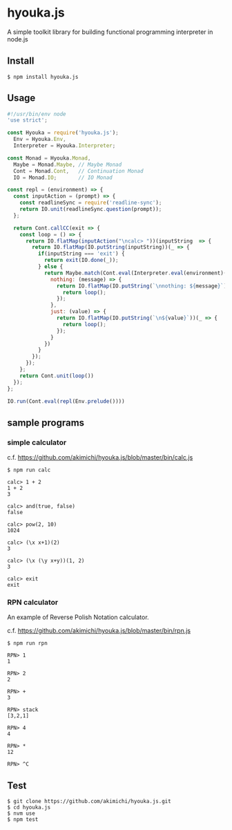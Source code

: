 # hyouka.js

A simple toolkit library for building functional programming interpreter in node.js

## Install

~~~
$ npm install hyouka.js
~~~

## Usage

~~~js
#!/usr/bin/env node
'use strict';

const Hyouka = require('hyouka.js');
  Env = Hyouka.Env,
  Interpreter = Hyouka.Interpreter;

const Monad = Hyouka.Monad,
  Maybe = Monad.Maybe, // Maybe Monad
  Cont = Monad.Cont,   // Continuation Monad
  IO = Monad.IO;       // IO Monad

const repl = (environment) => {
  const inputAction = (prompt) => {
    const readlineSync = require('readline-sync');
    return IO.unit(readlineSync.question(prompt));
  };

  return Cont.callCC(exit => {
    const loop = () => {
      return IO.flatMap(inputAction("\ncalc> "))(inputString  => {
        return IO.flatMap(IO.putString(inputString))(_ => {
          if(inputString === 'exit') {
            return exit(IO.done(_));
          } else {
            return Maybe.match(Cont.eval(Interpreter.eval(environment)(inputString)),{
              nothing: (message) => {
                return IO.flatMap(IO.putString(`\nnothing: ${message}`))(_ => {
                  return loop(); 
                });
              },
              just: (value) => {
                return IO.flatMap(IO.putString(`\n${value}`))(_ => {
                  return loop(); 
                });
              }
            })
          }
        });
      });
    };
    return Cont.unit(loop())
  });
};

IO.run(Cont.eval(repl(Env.prelude())))
~~~


## sample programs

### simple calculator

c.f. https://github.com/akimichi/hyouka.js/blob/master/bin/calc.js

~~~
$ npm run calc

calc> 1 + 2
1 + 2
3

calc> and(true, false)
false

calc> pow(2, 10)
1024

calc> (\x x+1)(2)
3

calc> (\x (\y x+y))(1, 2)
3

calc> exit
exit
~~~

### RPN calculator

An example of Reverse Polish Notation calculator.

c.f. https://github.com/akimichi/hyouka.js/blob/master/bin/rpn.js

~~~
$ npm run rpn

RPN> 1
1

RPN> 2
2

RPN> +
3

RPN> stack
[3,2,1]

RPN> 4
4

RPN> *
12

RPN> ^C
~~~


## Test

~~~
$ git clone https://github.com/akimichi/hyouka.js.git
$ cd hyouka.js
$ nvm use
$ npm test
~~~


